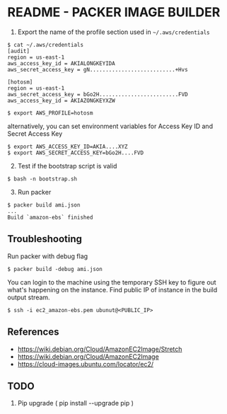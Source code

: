 # README - PACKER IMAGE BUILDER

1. Export the name of the profile section used in `~/.aws/credentials`

```
$ cat ~/.aws/credentials
[audit]
region = us-east-1
aws_access_key_id = AKIALONGKEYIDA
aws_secret_access_key = gN...........................+Hvs

[hotosm]
region = us-east-1
aws_secret_access_key = bGo2H.........................FVD
aws_access_key_id = AKIAZONGKEYXZW

$ export AWS_PROFILE=hotosm
```

alternatively, you can set environment variables for Access Key ID and Secret
Access Key

```
$ export AWS_ACCESS_KEY_ID=AKIA....XYZ
$ export AWS_SECRET_ACCESS_KEY=bGo2H....FVD
```

2. Test if the bootstrap script is valid

```
$ bash -n bootstrap.sh
```

3. Run packer

```
$ packer build ami.json
...
Build `amazon-ebs` finished
```

## Troubleshooting

Run packer with debug flag

```
$ packer build -debug ami.json
```

You can login to the machine using the temporary SSH key to figure out what's
happening on the instance. Find public IP of instance in the build output
stream.

```
$ ssh -i ec2_amazon-ebs.pem ubunut@<PUBLIC_IP>
```

## References

- https://wiki.debian.org/Cloud/AmazonEC2Image/Stretch
- https://wiki.debian.org/Cloud/AmazonEC2Image
- https://cloud-images.ubuntu.com/locator/ec2/

## TODO

1. Pip upgrade ( pip install --upgrade pip )
